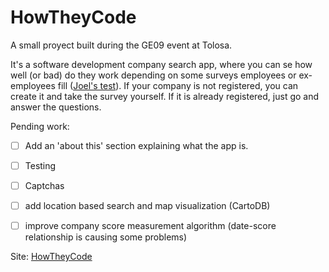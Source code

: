 # HowTheyCode


A small proyect built during the GE09 event at Tolosa.

It's a software development company search app, where you can se how well (or bad) do they work depending on some surveys employees or ex-employees fill (<a href="http://www.joelonsoftware.com/articles/fog0000000043.html" target="_blank">Joel's test</a>). If your company is not registered, you can create it and take the survey yourself. If it is already registered, just go and answer the questions.

Pending work:
- [ ] Add an 'about this' section explaining what the app is.
- [ ] Testing
- [ ] Captchas
- [ ] add location based search and map visualization (CartoDB)
- [ ] improve company score measurement algorithm (date-score relationship is causing some problems)


Site: <a href="https://howtheycode.herokuapp.com" target="_blank">HowTheyCode</a>
